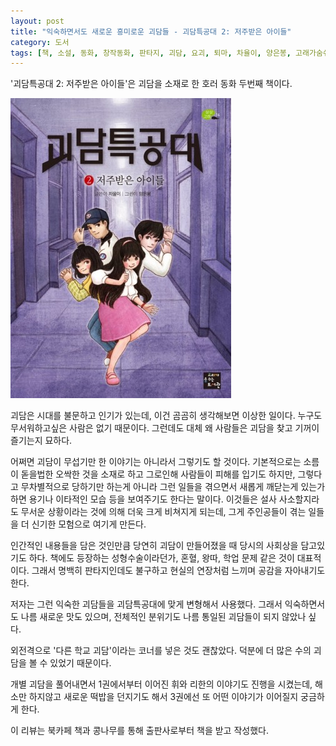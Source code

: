 ```yaml
---
layout: post
title: "익숙하면서도 새로운 흥미로운 괴담들 - 괴담특공대 2: 저주받은 아이들"
category: 도서
tags: [책, 소설, 동화, 창작동화, 판타지, 괴담, 요괴, 퇴마, 차율이, 양은봉, 고래가숨쉬는도서관, 상상고래, 북카페 책과 콩나무, 서평]
---
```


'괴담특공대 2: 저주받은 아이들'은
괴담을 소재로 한 호러 동화 두번째 책이다.

![표지](/images/book/strange-story-rangers-2-book-h480.jpg)

괴담은 시대를 불문하고 인기가 있는데,
이건 곰곰히 생각해보면 이상한 일이다.
누구도 무서워하고싶은 사람은 없기 때문이다.
그런데도 대체 왜 사람들은 괴담을 찾고 기꺼이 즐기는지 묘하다.

어쩌면 괴담이 무섭기만 한 이야기는 아니라서 그렇기도 할 것이다.
기본적으로는 소름이 돋을법한 오싹한 것을 소재로 하고
그로인해 사람들이 피해를 입기도 하지만,
그렇다고 무차별적으로 당하기만 하는게 아니라
그런 일들을 겪으면서 새롭게 깨닫는게 있는가 하면
용기나 이타적인 모습 등을 보여주기도 한다는 말이다.
이것들은 설사 사소할지라도 무서운 상황이라는 것에 의해 더욱 크게 비쳐지게 되는데,
그게 주인공들이 겪는 일들을 더 신기한 모험으로 여기게 만든다.

인간적인 내용들을 담은 것인만큼 당연히 괴담이 만들어졌을 때 당시의 사회상을 담고있기도 하다.
책에도 등장하는 성형수술이라던가, 혼혈, 왕따, 학업 문제 같은 것이 대표적이다.
그래서 명백히 판타지인데도 불구하고 현실의 연장처럼 느끼며 공감을 자아내기도 한다.

저자는 그런 익숙한 괴담들을 괴담특공대에 맞게 변형해서 사용했다.
그래서 익숙하면서도 나름 새로운 맛도 있으며,
전체적인 분위기도 나름 통일된 괴담들이 되지 않았나 싶다.

외전격으로 '다른 학교 괴담'이라는 코너를 넣은 것도 괜찮았다.
덕분에 더 많은 수의 괴담을 볼 수 있었기 때문이다.

개별 괴담을 풀어내면서 1권에서부터 이어진 휘와 리한의 이야기도 진행을 시켰는데,
해소만 하지않고 새로운 떡밥을 던지기도 해서 3권에선 또 어떤 이야기가 이어질지 궁금하게 한다.



<div class="im im-info">
이 리뷰는 북카페 책과 콩나무를 통해 출판사로부터 책을 받고 작성했다.
</div>
